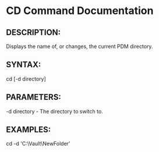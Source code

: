 # CD Command Documentation

## DESCRIPTION:
Displays the name of, or changes, the current PDM directory.

## SYNTAX:
cd [-d directory]

## PARAMETERS:
-d directory - The directory to switch to.

## EXAMPLES:
cd -d 'C:\Vault\NewFolder'
